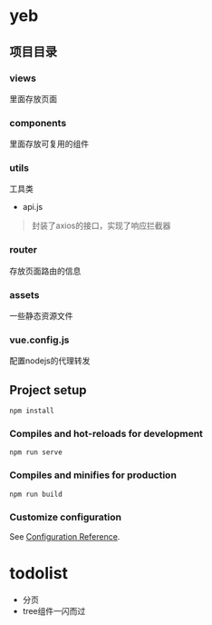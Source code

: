 # yeb

## 项目目录
### views
里面存放页面
### components
里面存放可复用的组件
### utils
工具类
- api.js
> 封装了axios的接口，实现了响应拦截器
### router
存放页面路由的信息
### assets
一些静态资源文件
### vue.config.js
配置nodejs的代理转发



## Project setup
```
npm install
```

### Compiles and hot-reloads for development
```
npm run serve
```

### Compiles and minifies for production
```
npm run build
```

### Customize configuration
See [Configuration Reference](https://cli.vuejs.org/config/).

# todolist
- 分页
- tree组件一闪而过
